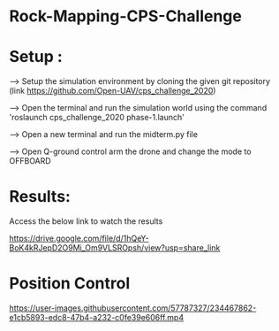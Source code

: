 # Rock-Mapping-CPS-Challenge
# Setup :
--> Setup the simulation environment by cloning the given git repository (link https://github.com/Open-UAV/cps_challenge_2020)

--> Open the terminal and run the simulation world using the command 'roslaunch cps_challenge_2020 phase-1.launch'

--> Open a new terminal and run the midterm.py file

--> Open Q-ground control arm the drone and change the mode to OFFBOARD

# Results:

Access the below link to watch the results

https://drive.google.com/file/d/1hQeY-BoK4kRJepD2O9Mi_Om9VLSROpsh/view?usp=share_link

# Position Control








https://user-images.githubusercontent.com/57787327/234467862-e1cb5893-edc8-47b4-a232-c0fe39e606ff.mp4



